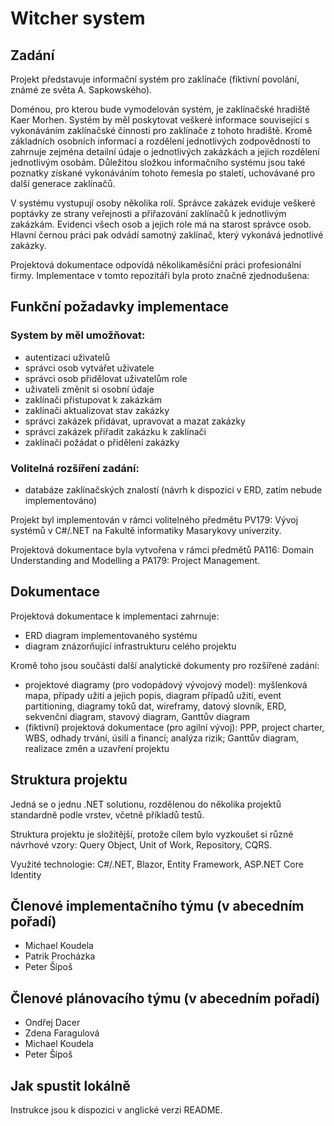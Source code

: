 # Witcher system

## Zadání
Projekt představuje informační systém pro zaklínače (fiktivní povolání, známé ze světa A. Sapkowského). 

Doménou, pro kterou bude vymodelován systém, je zaklínačské hradiště Kaer
Morhen. Systém by měl poskytovat veškeré informace související s vykonáváním
zaklínačské činnosti pro zaklínače z tohoto hradiště. Kromě základních osobních
informací a rozdělení jednotlivých zodpovědností to zahrnuje zejména detailní
údaje o jednotlivých zakázkách a jejich rozdělení jednotlivým osobám. Důležitou
složkou informačního systému jsou také poznatky získané vykonáváním tohoto
řemesla po staletí, uchovávané pro další generace zaklínačů.

V systému vystupují osoby několika rolí. Správce zakázek
eviduje veškeré poptávky ze strany veřejnosti a přiřazování zaklínačů k
jednotlivým zakázkám. Evidenci všech osob a jejich role má na starost
správce osob. Hlavní černou práci pak odvádí samotný zaklínač, který
vykonává jednotlivé zakázky.

Projektová dokumentace odpovídá několikaměsíční práci profesionální firmy. Implementace v tomto repozitáři byla proto značně zjednodušena: 

## Funkční požadavky implementace

### System by měl umožňovat:
- autentizaci uživatelů
- správci osob vytvářet uživatele
- správci osob přidělovat uživatelům role
- uživateli změnit si osobní údaje
- zaklínači přistupovat k zakázkám
- zaklínači aktualizovat stav zakázky
- správci zakázek přidávat, upravovat a mazat zakázky
- správci zakázek přiřadit zakázku k zaklínači
- zaklínači požádat o přidělení zakázky

### Volitelná rozšíření zadání:
- databáze zaklínačských znalostí (návrh k dispozici v ERD, zatím nebude implementováno)

Projekt byl implementován v rámci volitelného předmětu PV179: Vývoj systémů v C#/.NET na Fakultě informatiky Masarykovy univerzity.

Projektová dokumentace byla vytvořena v rámci předmětů PA116: Domain Understanding and Modelling a PA179: Project Management. 

## Dokumentace

Projektová dokumentace k implementaci zahrnuje:

- ERD diagram implementovaného systému
- diagram znázorňující infrastrukturu celého projektu

Kromě toho jsou součástí další analytické dokumenty pro rozšířené zadání:

- projektové diagramy (pro vodopádový vývojový model): myšlenková mapa, případy užití a jejich popis, diagram případů užití, event partitioning, diagramy toků dat, wireframy, datový slovník, ERD, sekvenční diagram, stavový diagram, Ganttův diagram 
- (fiktivní) projektová dokumentace (pro agilní vývoj): PPP, project charter, WBS, odhady trvání, úsilí a financí; analýza rizik; Ganttův diagram, realizace změn a uzavření projektu

## Struktura projektu

Jedná se o jednu .NET solutionu, rozdělenou do několika projektů standardně podle vrstev, včetně příkladů testů. 

Struktura projektu je složitější, protože cílem bylo vyzkoušet si různé návrhové vzory: Query Object, Unit of Work, Repository, CQRS.

Využité technologie: C#/.NET, Blazor, Entity Framework, ASP.NET Core Identity

## Členové implementačního týmu (v abecedním pořadí)
- Michael Koudela 
- Patrik Procházka 
- Peter Šípoš

## Členové plánovacího týmu (v abecedním pořadí)
- Ondřej Dacer
- Zdena Faragulová
- Michael Koudela 
- Peter Šípoš

## Jak spustit lokálně

Instrukce jsou k dispozici v anglické verzi README.
